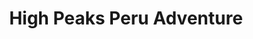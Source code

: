 ---
title: "High Peaks Peru Adventure"
url: /independencia/high-peaks-peru-adventure/
shop: Reisebüro
---